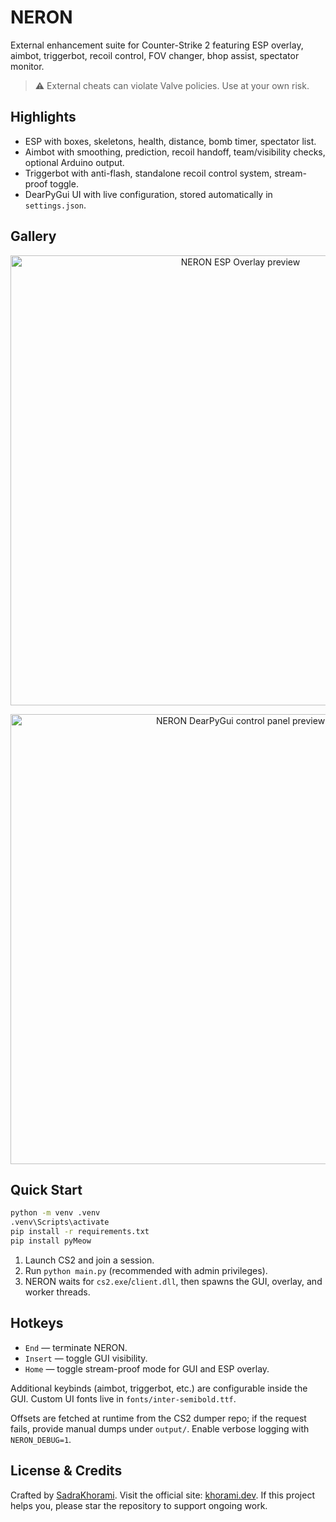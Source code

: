 # NERON

External enhancement suite for Counter-Strike 2 featuring ESP overlay, aimbot, triggerbot, recoil control, FOV changer, bhop assist, spectator monitor.

> ⚠️ External cheats can violate Valve policies. Use at your own risk.

## Highlights
- ESP with boxes, skeletons, health, distance, bomb timer, spectator list.
- Aimbot with smoothing, prediction, recoil handoff, team/visibility checks, optional Arduino output.
- Triggerbot with anti-flash, standalone recoil control system, stream-proof toggle.
- DearPyGui UI with live configuration, stored automatically in `settings.json`.

## Gallery
<p align="center">
  <img src="https://cdn.discordapp.com/attachments/1279421698571112542/1431076949828046980/864shots_so.png?ex=68fc19c4&is=68fac844&hm=89910bb9bdac4f5a406e4465bb5e01255ab4dd2092983bfbd7a70ad76997d5f7&" alt="NERON ESP Overlay preview" width="720">
</p>
<p align="center">
  <img src="https://cdn.discordapp.com/attachments/1279421698571112542/1431074714909937785/telegram-cloud-document-4-6042136322448039029.jpg?ex=68fc17b0&is=68fac630&hm=63c8c4c837da967bd4d9d90da2af9983e7b01601a190599b2582b36f1dadfcb1&" alt="NERON DearPyGui control panel preview" width="720">
</p>

## Quick Start
```bash
python -m venv .venv
.venv\Scripts\activate
pip install -r requirements.txt
pip install pyMeow
```
1. Launch CS2 and join a session.
2. Run `python main.py` (recommended with admin privileges).
3. NERON waits for `cs2.exe`/`client.dll`, then spawns the GUI, overlay, and worker threads.

## Hotkeys
- `End` — terminate NERON.
- `Insert` — toggle GUI visibility.
- `Home` — toggle stream-proof mode for GUI and ESP overlay.

Additional keybinds (aimbot, triggerbot, etc.) are configurable inside the GUI. Custom UI fonts live in `fonts/inter-semibold.ttf`.

Offsets are fetched at runtime from the CS2 dumper repo; if the request fails, provide manual dumps under `output/`. Enable verbose logging with `NERON_DEBUG=1`.

## License & Credits
Crafted by [SadraKhorami](https://github.com/SadraKhorami). Visit the official site: [khorami.dev](https://khorami.dev). If this project helps you, please star the repository to support ongoing work.
